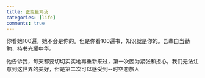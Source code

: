```yaml
---
title: 正能量鸡汤
categories: [life]
comments: true
---
```


你看她100遍，她不会是你的。但是你看100遍书，知识就是你的。吾辈自当勤勉，持书光耀中华。

他告诉我，每天都要切切实实地再重新来过，第一次因为紧张和担心，我们无法注意到这世界的美好，但是第二次可以感受到--时空恋旅人